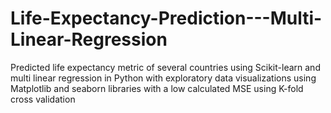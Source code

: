 # Life-Expectancy-Prediction---Multi-Linear-Regression

Predicted life expectancy metric of several countries using Scikit-learn and multi linear regression in Python with exploratory data visualizations using Matplotlib and seaborn libraries with a low calculated MSE using K-fold cross validation
